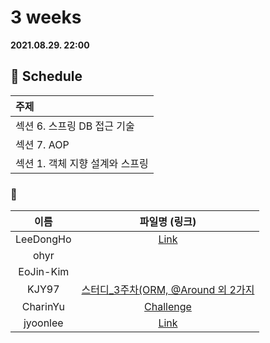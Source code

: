 # 3 weeks 
**2021.08.29. 22:00**

## :calendar: Schedule
|주제|
|:--|
|섹션 6. 스프링 DB 접근 기술|
|섹션 7. AOP|
|섹션 1. 객체 지향 설계와 스프링|

### :speech_balloon:
|이름|파일명 (링크)|
|:--:|:--:|
|LeeDongHo|[Link](SOLID.pdf)|
|ohyr||
|EoJin-Kim||
|KJY97|[스터디_3주차(ORM, @Around 외 2가지](스터디_3주차(ORM%2C%20%40Around%20외%202가지).pdf)|
|CharinYu|[Challenge](challenge_210829_spring_week_3.pdf)|
|jyoonlee|[Link](스터디_3주차(2021.08.29).pdf)|
